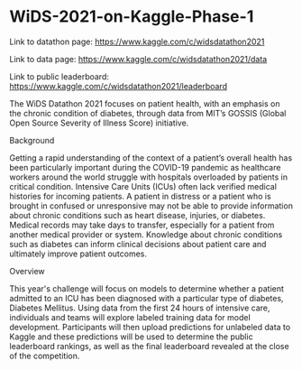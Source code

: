 # WiDS-2021-on-Kaggle-Phase-1

Link to datathon page: https://www.kaggle.com/c/widsdatathon2021

Link to data page: https://www.kaggle.com/c/widsdatathon2021/data

Link to public leaderboard: https://www.kaggle.com/c/widsdatathon2021/leaderboard


The WiDS Datathon 2021 focuses on patient health, with an emphasis on the chronic condition of diabetes, through data from MIT’s GOSSIS (Global Open Source Severity of Illness Score) initiative.

Background

Getting a rapid understanding of the context of a patient’s overall health has been particularly important during the COVID-19 pandemic as healthcare workers around the world struggle with hospitals overloaded by patients in critical condition. Intensive Care Units (ICUs) often lack verified medical histories for incoming patients. A patient in distress or a patient who is brought in confused or unresponsive may not be able to provide information about chronic conditions such as heart disease, injuries, or diabetes. Medical records may take days to transfer, especially for a patient from another medical provider or system. Knowledge about chronic conditions such as diabetes can inform clinical decisions about patient care and ultimately improve patient outcomes. 

Overview

This year's challenge will focus on models to determine whether a patient admitted to an ICU has been diagnosed with a particular type of diabetes, Diabetes Mellitus. Using data from the first 24 hours of intensive care, individuals and teams will explore labeled training data for model development. Participants will then upload predictions for unlabeled data to Kaggle and these predictions will be used to determine the public leaderboard rankings, as well as the final leaderboard revealed at the close of the competition.


